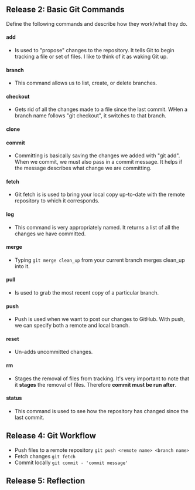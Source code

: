 ## Release 2: Basic Git Commands
Define the following commands and describe how they work/what they do.  



#### add
<!-- Your defnition here -->
- Is used to "propose" changes to the repository. It tells Git to begin tracking a file or set of files. I like to think of it as waking Git up. 
#### branch
<!-- Your defnition here -->
 - This command allows us to list, create, or delete branches. 

#### checkout
<!-- Your defnition here -->
- Gets rid of all the changes made to a file since the last commit. WHen a branch name follows "git checkout", it switches to that branch.

#### clone
<!-- Your defnition here -->

#### commit
<!-- Your defnition here -->
- Committing is basically saving the changes we added with "git add". When we commit, we must also pass in a commit message. It helps if the message describes what change we are committing.

#### fetch
<!-- Your defnition here -->
- Git fetch is is used to bring your local copy up-to-date with the remote repository to which it corresponds.

#### log
<!-- Your defnition here -->
- This command is very appropriately named. It returns a list of all the changes we have committed.

#### merge
<!-- Your defnition here -->
- Typing ``` git merge clean_up ``` from your current branch merges clean_up into it.

#### pull
<!-- Your defnition here -->
- Is used to grab the most recent copy of a particular branch.

#### push
<!-- Your defnition here -->
- Push is used when we want to post our changes to GitHub. With push, we can specify both a remote and local branch.

#### reset
<!-- Your defnition here -->
- Un-adds uncommitted changes.

#### rm
<!-- Your defnition here -->
- Stages the removal of files from tracking. It's very important to note that it **stages** the removal of files. Therefore **commit must be run after**.
#### status
- This command is used to see how the repository has changed since the last commit.


## Release 4: Git Workflow

- Push files to a remote repository
``` git push <remote name> <branch name> ```
- Fetch changes
``` git fetch ```
- Commit locally
``` git commit - 'commit message' ```

## Release 5: Reflection